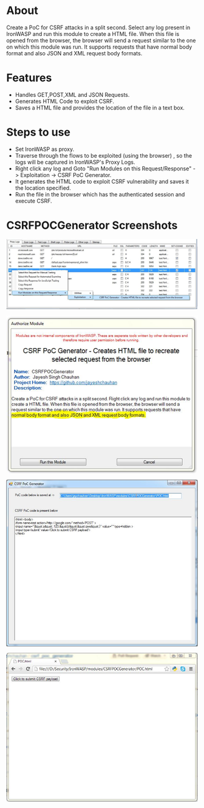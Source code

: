 About
=====
Create a PoC for CSRF attacks in a split second. Select any log present in IronWASP and run this module to create a HTML file. When this file is opened from the browser, the browser will send a request similar to the one on which this module was run. It supports requests that have normal body format and also JSON and XML request body formats.


Features
========
*	Handles GET,POST,XML and JSON Requests.
*	Generates HTML Code to exploit CSRF.
*	Saves a HTML file and provides the location of the file  in a text box.


Steps to use
============
*	Set IronWASP as proxy.
*	Traverse through the flows to be exploited (using the browser) , so the logs will be captured in IronWASP's Proxy Logs.
*	Right click any log and Goto "Run Modules on this Request/Response" -> Exploitation -> CSRF PoC Generator.
*	It generates the HTML code to exploit CSRF vulnerability and saves it the location specified.
*	Run the file in the browser which has the authenticated session and execute CSRF.


CSRFPOCGenerator Screenshots
============================

![CSRFPOCGenerator Screenshot 0](https://github.com/jayeshchauhan/csrf_poc_generator/blob/master/image3.JPG?raw=true "Screenshot 0")


![CSRFPOCGenerator Screenshot 1](https://github.com/jayeshchauhan/csrf_poc_generator/blob/master/image1.JPG?raw=true "Screenshot 1")


![CSRFPOCGenerator Screenshot 2](https://github.com/jayeshchauhan/csrf_poc_generator/blob/master/image2.JPG?raw=true "Screenshot 2")


![CSRFPOCGenerator Screenshot 3](https://github.com/jayeshchauhan/csrf_poc_generator/blob/master/image4.JPG?raw=true "Screenshot 3")